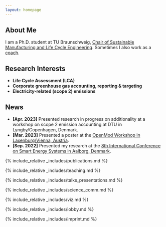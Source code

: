 ```yaml
---
layout: homepage
---
```


## About Me

I am a Ph.D. student at TU Braunschweig, <a href="https://www.tu-braunschweig.de/en/iwf/nplce">Chair of Sustainable Manufacturing and Life Cycle Engineering</a>. Sometimes I also work as a <a href="https://www.malteschaefer.com/">coach</a>.

## Research Interests

- **Life Cycle Assessment (LCA)**
- **Corporate greenhouse gas accounting, reporting & targeting**
- **Electricity-related (scope 2) emissions**

## News

- **[Apr. 2023]** Presented research in progress on additionality at a workshop on scope 2 emission accounting at DTU in Lyngby/Copenhagen, Denmark.
- **[Mar. 2023]** Presented a poster at the <a href="https://forum.openmod.org/t/registrations-now-open-for-vienna-laxenburg-workshop-in-march-2023/3606/5">OpenMod Workshop in Laxenburg/Vienna, Austria</a>.
- **[Sep. 2022]** Presented my research at the <a href="https://smartenergysystems.eu/2022-2/">8th International Conference on Smart Energy Systems in Aalborg, Denmark</a>.

{% include_relative _includes/publications.md %}

{% include_relative _includes/teaching.md %}

{% include_relative _includes/talks_presentations.md %}

{% include_relative _includes/science_comm.md %}

{% include_relative _includes/viz.md %}

{% include_relative _includes/lobby.md %}

{% include_relative _includes/imprint.md %}

